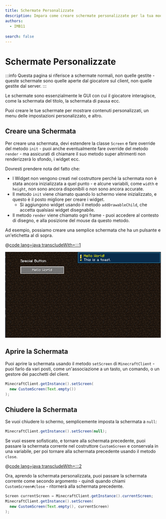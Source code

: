 ```yaml
---
title: Schermate Personalizzate
description: Impara come creare schermate personalizzate per la tua mod.
authors:
  - IMB11

search: false
---
```


# Schermate Personalizzate

:::info
Questa pagina si riferisce a schermate normali, non quelle gestite - queste schermate sono quelle aperte dal giocatore sul client, non quelle gestite dal server.
:::

Le schermate sono essenzialmente le GUI con cui il giocatore interagisce, come la schermata del titolo, la schermata di pausa ecc.

Puoi creare le tue schermate per mostrare contenuti personalizzati, un menu delle impostazioni personalizzato, e altro.

## Creare una Schermata

Per creare una schermata, devi estendere la classe `Screen` e fare override del metodo `init` - puoi anche eventualmente fare override del metodo `render` - ma assicurati di chiamare il suo metodo super altrimenti non renderizzerà lo sfondo, i widget ecc.

Dovresti prendere nota del fatto che:

- I Widget non vengono creati nel costruttore perché la schermata non è stata ancora inizializzata a quel punto - e alcune variabili, come `width` e `height`, non sono ancora disponibili o non sono ancora accurate.
- Il metodo `init` viene chiamato quando lo schermo viene inizializzato, e questo è il posto migliore per creare i widget.
  - Si aggiungono widget usando il metodo `addDrawableChild`, che accetta qualsiasi widget disegnabile.
- Il metodo `render` viene chiamato ogni frame - puoi accedere al contesto di disegno, e alla posizione del mouse da questo metodo.

Ad esempio, possiamo creare una semplice schermata che ha un pulsante e un'etichetta al di sopra.

@[code lang=java transcludeWith=:::1](@/reference/latest/src/client/java/com/example/docs/rendering/screens/CustomScreen.java)

![Schermata Personalizzata 1](/assets/develop/rendering/gui/custom-1-example.png)

## Aprire la Schermata

Puoi aprire la schermata usando il metodo `setScreen` di `MinecraftClient` - puoi farlo da vari posti, come un'associazione a un tasto, un comando, o un gestore dei pacchetti del client.

```java
MinecraftClient.getInstance().setScreen(
  new CustomScreen(Text.empty())
);
```

## Chiudere la Schermata

Se vuoi chiudere lo schermo, semplicemente imposta la schermata a `null`:

```java
MinecraftClient.getInstance().setScreen(null);
```

Se vuoi essere sofisticato, e tornare alla schermata precedente, puoi passare la schermata corrente nel costruttore `CustomScreen` e conservala in una variabile, per poi tornare alla schermata precedente usando il metodo `close`.

@[code lang=java transcludeWith=:::2](@/reference/latest/src/client/java/com/example/docs/rendering/screens/CustomScreen.java)

Ora, aprendo la schermata personalizzata, puoi passare la schermata corrente come secondo argomento - quindi quando chiami `CustomScreen#close` - ritornerà alla schermata precedente.

```java
Screen currentScreen = MinecraftClient.getInstance().currentScreen;
MinecraftClient.getInstance().setScreen(
  new CustomScreen(Text.empty(), currentScreen)
);
```
